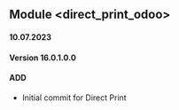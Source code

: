 ## Module <direct_print_odoo>

#### 10.07.2023
#### Version 16.0.1.0.0
#### ADD
- Initial commit for Direct Print 
